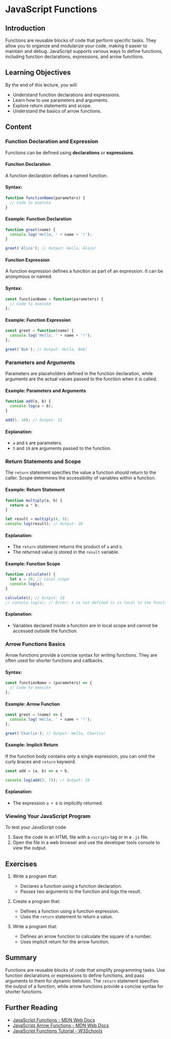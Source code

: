 # JavaScript Functions

## Introduction
Functions are reusable blocks of code that perform specific tasks. They allow you to organize and modularize your code, making it easier to maintain and debug. JavaScript supports various ways to define functions, including function declarations, expressions, and arrow functions.

## Learning Objectives
By the end of this lecture, you will:
- Understand function declarations and expressions.
- Learn how to use parameters and arguments.
- Explore return statements and scope.
- Understand the basics of arrow functions.

## Content

### Function Declaration and Expression
Functions can be defined using **declarations** or **expressions**.

#### Function Declaration
A function declaration defines a named function.

#### Syntax:
```javascript
function functionName(parameters) {
  // Code to execute
}
```

#### Example: Function Declaration
```javascript
function greet(name) {
  console.log('Hello, ' + name + '!');
}

greet('Alice'); // Output: Hello, Alice!
```

#### Function Expression
A function expression defines a function as part of an expression. It can be anonymous or named.

#### Syntax:
```javascript
const functionName = function(parameters) {
  // Code to execute
};
```

#### Example: Function Expression
```javascript
const greet = function(name) {
  console.log('Hello, ' + name + '!');
};

greet('Bob'); // Output: Hello, Bob!
```

### Parameters and Arguments
Parameters are placeholders defined in the function declaration, while arguments are the actual values passed to the function when it is called.

#### Example: Parameters and Arguments
```javascript
function add(a, b) {
  console.log(a + b);
}

add(5, 10); // Output: 15
```

#### Explanation:
- `a` and `b` are parameters.
- `5` and `10` are arguments passed to the function.

### Return Statements and Scope
The `return` statement specifies the value a function should return to the caller. Scope determines the accessibility of variables within a function.

#### Example: Return Statement
```javascript
function multiply(a, b) {
  return a * b;
}

let result = multiply(4, 5);
console.log(result); // Output: 20
```

#### Explanation:
- The `return` statement returns the product of `a` and `b`.
- The returned value is stored in the `result` variable.

#### Example: Function Scope
```javascript
function calculate() {
  let x = 10; // Local scope
  console.log(x);
}

calculate(); // Output: 10
// console.log(x); // Error: x is not defined (x is local to the function)
```

#### Explanation:
- Variables declared inside a function are in local scope and cannot be accessed outside the function.

### Arrow Functions Basics
Arrow functions provide a concise syntax for writing functions. They are often used for shorter functions and callbacks.

#### Syntax:
```javascript
const functionName = (parameters) => {
  // Code to execute
};
```

#### Example: Arrow Function
```javascript
const greet = (name) => {
  console.log('Hello, ' + name + '!');
};

greet('Charlie'); // Output: Hello, Charlie!
```

#### Example: Implicit Return
If the function body contains only a single expression, you can omit the curly braces and `return` keyword.

```javascript
const add = (a, b) => a + b;

console.log(add(3, 7)); // Output: 10
```

#### Explanation:
- The expression `a + b` is implicitly returned.

### Viewing Your JavaScript Program
To test your JavaScript code:
1. Save the code in an HTML file with a `<script>` tag or in a `.js` file.
2. Open the file in a web browser and use the developer tools console to view the output.

## Exercises
1. Write a program that:
   - Declares a function using a function declaration.
   - Passes two arguments to the function and logs the result.

2. Create a program that:
   - Defines a function using a function expression.
   - Uses the `return` statement to return a value.

3. Write a program that:
   - Defines an arrow function to calculate the square of a number.
   - Uses implicit return for the arrow function.

## Summary
Functions are reusable blocks of code that simplify programming tasks. Use function declarations or expressions to define functions, and pass arguments to them for dynamic behavior. The `return` statement specifies the output of a function, while arrow functions provide a concise syntax for shorter functions.

## Further Reading
- [JavaScript Functions - MDN Web Docs](https://developer.mozilla.org/en-US/docs/Web/JavaScript/Guide/Functions)
- [JavaScript Arrow Functions - MDN Web Docs](https://developer.mozilla.org/en-US/docs/Web/JavaScript/Reference/Functions/Arrow_functions)
- [JavaScript Functions Tutorial - W3Schools](https://www.w3schools.com/js/js_functions.asp)